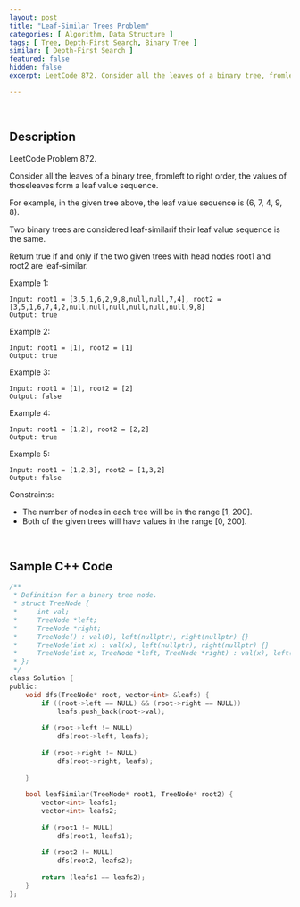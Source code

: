 ```yaml
---
layout: post
title: "Leaf-Similar Trees Problem"
categories: [ Algorithm, Data Structure ]
tags: [ Tree, Depth-First Search, Binary Tree ]
similar: [ Depth-First Search ]
featured: false
hidden: false
excerpt: LeetCode 872. Consider all the leaves of a binary tree, fromleft to right order, the values of thoseleaves form a leaf value sequence.

---
```


<br />

## Description

LeetCode Problem 872.

Consider all the leaves of a binary tree, fromleft to right order, the values of thoseleaves form a leaf value sequence. 

For example, in the given tree above, the leaf value sequence is (6, 7, 4, 9, 8).

Two binary trees are considered leaf-similarif their leaf value sequence is the same.

Return true if and only if the two given trees with head nodes root1 and root2 are leaf-similar.

Example 1: 
```
Input: root1 = [3,5,1,6,2,9,8,null,null,7,4], root2 = [3,5,1,6,7,4,2,null,null,null,null,null,null,9,8]
Output: true
```

Example 2:
```
Input: root1 = [1], root2 = [1]
Output: true
```

Example 3:
```
Input: root1 = [1], root2 = [2]
Output: false
```

Example 4:
```
Input: root1 = [1,2], root2 = [2,2]
Output: true
```

Example 5: 
```
Input: root1 = [1,2,3], root2 = [1,3,2]
Output: false
```

Constraints:
* The number of nodes in each tree will be in the range [1, 200].
* Both of the given trees will have values in the range [0, 200].

<br />

## Sample C++ Code


```c
/**
 * Definition for a binary tree node.
 * struct TreeNode {
 *     int val;
 *     TreeNode *left;
 *     TreeNode *right;
 *     TreeNode() : val(0), left(nullptr), right(nullptr) {}
 *     TreeNode(int x) : val(x), left(nullptr), right(nullptr) {}
 *     TreeNode(int x, TreeNode *left, TreeNode *right) : val(x), left(left), right(right) {}
 * };
 */
class Solution {
public:
    void dfs(TreeNode* root, vector<int> &leafs) {
        if ((root->left == NULL) && (root->right == NULL))
            leafs.push_back(root->val);
        
        if (root->left != NULL)
            dfs(root->left, leafs);
        
        if (root->right != NULL)
            dfs(root->right, leafs);
            
    }
    
    bool leafSimilar(TreeNode* root1, TreeNode* root2) {
        vector<int> leafs1;
        vector<int> leafs2;
        
        if (root1 != NULL)
            dfs(root1, leafs1);
        
        if (root2 != NULL)
            dfs(root2, leafs2);
        
        return (leafs1 == leafs2);
    }
};
```



